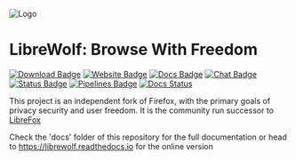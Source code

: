 ![Logo](https://gitlab.com/librewolf-community/librewolf/raw/master/branding/logo/Logo.svg)

# LibreWolf: Browse With Freedom
[![Download Badge](https://img.shields.io/badge/Download-purple.svg)](https://gitlab.com/librewolf-community/librewolf/releases)
[![Website Badge](https://img.shields.io/badge/Website-librewolf--community.gitlab.io-blue.svg)](https://LibreWolf-Community.gitlab.io)
[![Docs Badge](https://img.shields.io/badge/Docs-librewolf.readthedocs.io-blue.svg)](https://librewolf.readthedocs.io)
[![Chat Badge](https://img.shields.io/badge/Chat-Gitter-blue.svg)](https://gitter.im/librewolf-community/librewolf)
[![Status Badge](https://img.shields.io/badge/Status-Active_Development-brightgreen.svg)](https://gitlab.com/librewolf-community/librewolf/commits/master)
[![Pipelines Badge](https://gitlab.com/librewolf-community/librewolf/badges/master/pipeline.svg)](https://gitlab.com/librewolf-community/librewolf/pipelines)
[![Docs Status](https://readthedocs.org/projects/librewolf/badge/?version=latest)](https://librewolf.readthedocs.io/en/latest/)

This project is an independent fork of Firefox, with the primary goals of privacy security and user freedom. It is the community run successor to [LibreFox](https://github.com/intika/Librefox)

Check the 'docs' folder of this repository for the full documentation or head to https://librewolf.readthedocs.io for the online version

